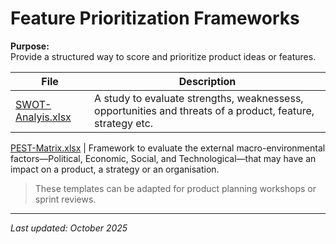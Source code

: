 # Feature Prioritization Frameworks

**Purpose:**  
Provide a structured way to score and prioritize product ideas or features.

| File | Description |
|------|--------------|
[SWOT-Analyis.xlsx](https://github.com/user-attachments/files/23261441/SWOT-Analyis.xlsx) | A study to evaluate strengths, weaknessess, opportunities and threats of a product, feature, strategy etc. 

[PEST-Matrix.xlsx](https://github.com/user-attachments/files/23261444/PEST-Matrix.xlsx) | Framework to evaluate the external macro-environmental factors—Political, Economic, Social, and Technological—that may have an impact on a product, a strategy or an organisation.

> These templates can be adapted for product planning workshops or sprint reviews.
---

_Last updated: October 2025_
